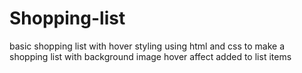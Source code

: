 # Shopping-list
basic shopping list with hover styling
using html and css to make a shopping list with background image
hover affect added to list items
